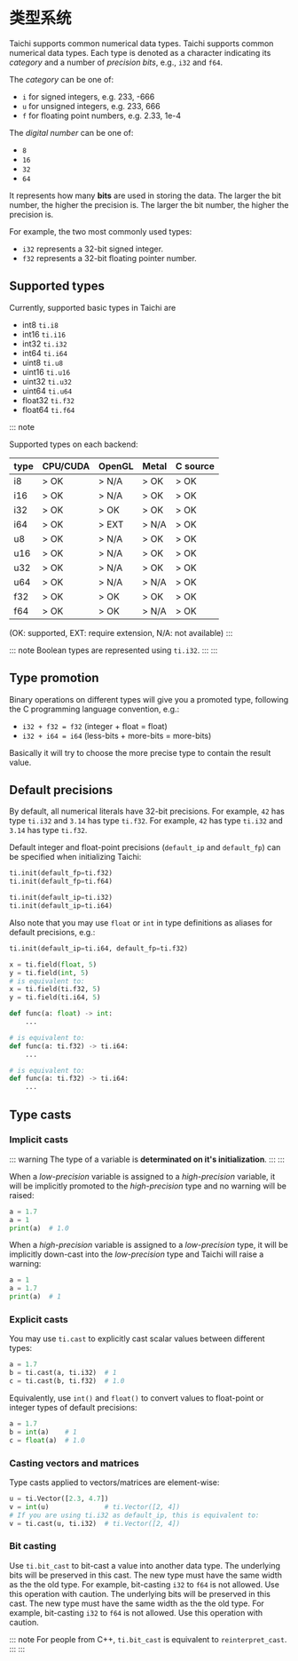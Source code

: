 # 类型系统

Taichi supports common numerical data types. Taichi supports common numerical data types. Each type is denoted as a character indicating its _category_ and a number of _precision bits_, e.g., `i32` and `f64`.

The _category_ can be one of:

- `i` for signed integers, e.g. 233, -666
- `u` for unsigned integers, e.g. 233, 666
- `f` for floating point numbers, e.g. 2.33, 1e-4

The _digital number_ can be one of:

- `8`
- `16`
- `32`
- `64`

It represents how many **bits** are used in storing the data. The larger the bit number, the higher the precision is. The larger the bit number, the higher the precision is.

For example, the two most commonly used types:

- `i32` represents a 32-bit signed integer.
- `f32` represents a 32-bit floating pointer number.

## Supported types

Currently, supported basic types in Taichi are

- int8 `ti.i8`
- int16 `ti.i16`
- int32 `ti.i32`
- int64 `ti.i64`
- uint8 `ti.u8`
- uint16 `ti.u16`
- uint32 `ti.u32`
- uint64 `ti.u64`
- float32 `ti.f32`
- float64 `ti.f64`

::: note

Supported types on each backend:

| type | CPU/CUDA | OpenGL | Metal | C source |
| ---- | -------- | ------ | ----- | -------- |
| i8   | > OK     | > N/A  | > OK  | > OK     |
| i16  | > OK     | > N/A  | > OK  | > OK     |
| i32  | > OK     | > OK   | > OK  | > OK     |
| i64  | > OK     | > EXT  | > N/A | > OK     |
| u8   | > OK     | > N/A  | > OK  | > OK     |
| u16  | > OK     | > N/A  | > OK  | > OK     |
| u32  | > OK     | > N/A  | > OK  | > OK     |
| u64  | > OK     | > N/A  | > N/A | > OK     |
| f32  | > OK     | > OK   | > OK  | > OK     |
| f64  | > OK     | > OK   | > N/A | > OK     |

(OK: supported, EXT: require extension, N/A: not available) :::

::: note Boolean types are represented using `ti.i32`. ::: :::

## Type promotion

Binary operations on different types will give you a promoted type, following the C programming language convention, e.g.:

- `i32 + f32 = f32` (integer + float = float)
- `i32 + i64 = i64` (less-bits + more-bits = more-bits)

Basically it will try to choose the more precise type to contain the result value.

## Default precisions

By default, all numerical literals have 32-bit precisions. For example, `42` has type `ti.i32` and `3.14` has type `ti.f32`. For example, `42` has type `ti.i32` and `3.14` has type `ti.f32`.

Default integer and float-point precisions (`default_ip` and `default_fp`) can be specified when initializing Taichi:

```python
ti.init(default_fp=ti.f32)
ti.init(default_fp=ti.f64)

ti.init(default_ip=ti.i32)
ti.init(default_ip=ti.i64)
```

Also note that you may use `float` or `int` in type definitions as aliases for default precisions, e.g.:

```python
ti.init(default_ip=ti.i64, default_fp=ti.f32)

x = ti.field(float, 5)
y = ti.field(int, 5)
# is equivalent to:
x = ti.field(ti.f32, 5)
y = ti.field(ti.i64, 5)

def func(a: float) -> int:
    ...

# is equivalent to:
def func(a: ti.f32) -> ti.i64:
    ...

# is equivalent to:
def func(a: ti.f32) -> ti.i64:
    ...
```

## Type casts

### Implicit casts

::: warning The type of a variable is **determinated on it\'s initialization**. ::: :::

When a _low-precision_ variable is assigned to a _high-precision_ variable, it will be implicitly promoted to the _high-precision_ type and no warning will be raised:

```python {3}
a = 1.7
a = 1
print(a)  # 1.0
```

When a _high-precision_ variable is assigned to a _low-precision_ type, it will be implicitly down-cast into the _low-precision_ type and Taichi will raise a warning:

```python {3}
a = 1
a = 1.7
print(a)  # 1
```

### Explicit casts

You may use `ti.cast` to explicitly cast scalar values between different types:

```python {2-3}
a = 1.7
b = ti.cast(a, ti.i32)  # 1
c = ti.cast(b, ti.f32)  # 1.0
```

Equivalently, use `int()` and `float()` to convert values to float-point or integer types of default precisions:

```python {2-3}
a = 1.7
b = int(a)    # 1
c = float(a)  # 1.0
```

### Casting vectors and matrices

Type casts applied to vectors/matrices are element-wise:

```python {2,4}
u = ti.Vector([2.3, 4.7])
v = int(u)              # ti.Vector([2, 4])
# If you are using ti.i32 as default_ip, this is equivalent to:
v = ti.cast(u, ti.i32)  # ti.Vector([2, 4])
```

### Bit casting

Use `ti.bit_cast` to bit-cast a value into another data type. The underlying bits will be preserved in this cast. The new type must have the same width as the the old type. For example, bit-casting `i32` to `f64` is not allowed. Use this operation with caution. The underlying bits will be preserved in this cast. The new type must have the same width as the the old type. For example, bit-casting `i32` to `f64` is not allowed. Use this operation with caution.

::: note For people from C++, `ti.bit_cast` is equivalent to `reinterpret_cast`. ::: :::
